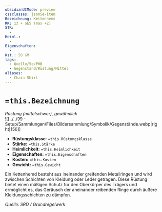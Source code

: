```yaml
---
obsidianUIMode: preview
cssclasses: json5e-item
Bezeichnung: Kettenhemd
RK: 13 + GES (max +2)
STR:
  - 
Heiml.:
  - 
Eigenschaften:
  - 
Kst.: 50 GM
tags:
  - Quelle/5e/PHB
  - Gegenstand/Rüstung/Mittel
aliases:
  - Chain Shirt
---
```

# `=this.Bezeichnung`
*Rüstung (mittelschwer), gewöhnlich*  
![[../../99 - Setup/Sammlungen/Files/Bildersammlung/Symbolik/Gegenstände.webp|right|150]]

- **Rüstungsklasse**: `=this.Rüstungsklasse`
- **Stärke:** `=this.Stärke`
- **Heimlichkeit:** `=this.Heimlichkeit`
- **Eigenschaften:** `=this.Eigenschaften`
- **Kosten:** `=this.Kosten`
- **Gewicht:** `=this.Gewicht`

Ein Kettenhemd besteht aus ineinander greifenden Metallringen und wird zwischen Schichten von Kleidung oder Leder getragen. Diese Rüstung bietet einen mäßigen Schutz für den Oberkörper des Trägers und ermöglicht es, das Geräusch der aneinander reibenden Ringe durch äußere Kleidungsschichten zu dämpfen.

*Quelle: SRD / Grundregelwerk*